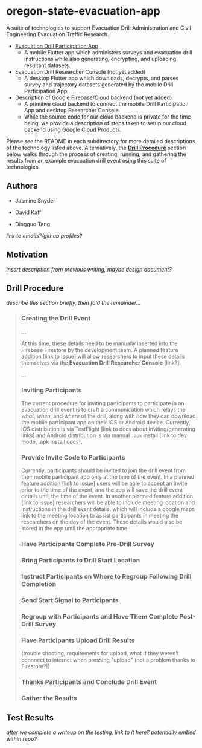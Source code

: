 # oregon-state-evacuation-app

A suite of technologies to support Evacuation Drill Administration and Civil Engineering Evacuation Traffic Research.

- [Evacuation Drill Participation App](evac_app/README.md)
    - A mobile Flutter app which administers surveys and evacuation drill instructions while also generating, encrypting, and uploading resultant datasets. 
- Evacuation Drill Researcher Console (not yet added)
    - A desktop Flutter app which downloads, decrypts, and parses survey and trajectory datasets generated by the mobile Drill Participation App.
- Description of Google Firebase/Cloud backend (not yet added)
    - A primitive cloud backend to connect the mobile Drill Participation App and desktop Researcher Console.
    - While the source code for our cloud backend is private for the time being, we provide a description of steps taken to setup our cloud backend using Google Cloud Products.

Please see the README in each subdirectory for more detailed descriptions of the technology listed above. Alternatively, the **[Drill Procedure](#drill-procedure)** section below walks through the process of creating, running, and gathering the results from an example evacuation drill event using this suite of technologies.

## Authors 

- Jasmine Snyder

- David Kaff

- Dingguo Tang

*link to emails?/github profiles?*

## Motivation

*insert description from previous writing, maybe design document?*

## Drill Procedure<a name="drill_procedure"></a>

*describe this section briefly, then fold the remainder…*

<!-- <details>
<summary>Click here to view drill procedure.</summary> -->

>### Creating the Drill Event
>
>…
>
>At this time, these details need to be manually inserted into the Firebase Firestore by the development team. A planned feature addition [link to issue] will allow researchers to input these details themselves via the **Evacuation Drill Researcher Console** [link?].
>
>…
>
>### Inviting Participants
>
>The current procedure for inviting participants to participate in an evacuation drill event is to craft a communication which relays the *what*, *when*, and *where* of the drill, along with *how* they can download the mobile participant app on their iOS or Android device. Currently, iOS distribution is via TestFlight [link to docs about inviting/generating links] and Android distribution is via manual `.apk` install [link to dev mode, .apk install docs].
>
>### Provide Invite Code to Participants
>
>Currently, participants should be invited to join the drill event from their mobile participant app only at the time of the event. In a planned feature addition [link to issue] users will be able to accept an invite prior to the time of the event, and the app will save the drill event details until the time of the event. In another planned feature addition [link to issue] researchers will be able to include meeting location and instructions in the drill event details, which will include a google maps link to the meeting location to assist participants in meeting the researchers on the day of the event. These details would also be stored in the app until the appropriate time.
>
>### Have Participants Complete Pre-Drill Survey
>
>### Bring Participants to Drill Start Location
>
>### Instruct Participants on Where to Regroup Following Drill Completion
>
>### Send **Start Signal** to Participants
>
>### Regroup with Participants and Have Them Complete Post-Drill Survey
>
>### Have Participants Upload Drill Results
>
>(trouble shooting, requirements for upload, what if they weren't connnect to internet when pressing "upload" (not a problem thanks to Firestore?))
>
>### Thanks Participants and Conclude Drill Event
>
>### Gather the Results



<!-- </details> -->

## Test Results

*after we complete a writeup on the testing, link to it here? potentially embed within repo?*
